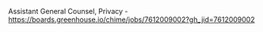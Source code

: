 Assistant General Counsel, Privacy - https://boards.greenhouse.io/chime/jobs/7612009002?gh_jid=7612009002


